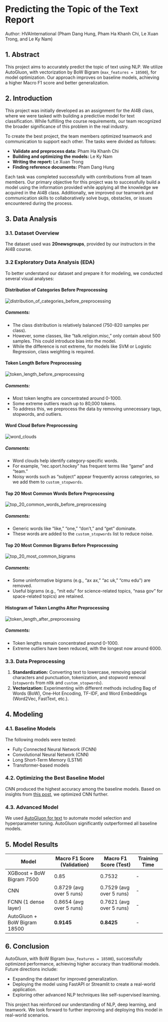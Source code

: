# Predicting the Topic of the Text Report
Author: HVAInternational (Pham Dang Hung, Pham Ha Khanh Chi, Le Xuan Trong, and Le Ky Nam)

## 1. Abstract
This project aims to accurately predict the topic of text using NLP. We utilize AutoGluon, with vectorization by BoW Bigram (`max_features = 18500`), for model optimization. Our approach improves on baseline models, achieving a higher Macro F1 score and better generalization.

## 2. Introduction
This project was initially developed as an assignment for the AI4B class, where we were tasked with building a predictive model for text classification. While fulfilling the course requirements, our team recognized the broader significance of this problem in the real industry.

To create the best project, the team members optimized teamwork and communication to support each other. The tasks were divided as follows:
- **Validate and preprocess data:** Pham Ha Khanh Chi
- **Building and optimizing the models:** Le Ky Nam
- **Writing the report:** Le Xuan Trong
- **Finding reference documents:** Pham Dang Hung

Each task was completed successfully with contributions from all team members. Our primary objective for this project was to successfully build a model using the information provided while applying all the knowledge we acquired in the AI4B class. Additionally, we improved our teamwork and communication skills to collaboratively solve bugs, obstacles, or issues encountered during the process.

## 3. Data Analysis
### 3.1. Dataset Overview
The dataset used was **20newsgroups**, provided by our instructors in the AI4B course.

### 3.2 Exploratory Data Analysis (EDA)
To better understand our dataset and prepare it for modeling, we conducted several visual analyses:

#### Distribution of Categories Before Preprocessing
![distribution_of_categories_before_preprocessing](https://github.com/user-attachments/assets/9f2340d1-cca9-4cde-bd94-43a42d6784b8)

##### Comments:
- The class distribution is relatively balanced (750-820 samples per class).
- However, some classes, like “talk.religion.misc,” only contain about 500 samples. This could introduce bias into the model.
- While the difference is not extreme, for models like SVM or Logistic Regression, class weighting is required.

#### Token Length Before Preprocessing
![token_length_before_preprocessing](https://github.com/user-attachments/assets/074274ca-69bb-419e-9d7a-2cb33f5ffc48)

##### Comments:
- Most token lengths are concentrated around 0-1000.
- Some extreme outliers reach up to 80,000 tokens.
- To address this, we preprocess the data by removing unnecessary tags, stopwords, and outliers.

#### Word Cloud Before Preprocessing
![word_clouds](https://github.com/user-attachments/assets/060ce787-5244-413f-888c-8af925f76f67)

##### Comments:
- Word clouds help identify category-specific words.
- For example, “rec.sport.hockey” has frequent terms like “game” and “team.”
- Noisy words such as “subject” appear frequently across categories, so we add them to `custom_stopwords`.

#### Top 20 Most Common Words Before Preprocessing
![top_20_common_words_before_preprocessing](https://github.com/user-attachments/assets/4760f74f-1d18-4003-98d3-3cc7e3230ad0)

##### Comments:
- Generic words like “like,” “one,” “don’t,” and “get” dominate.
- These words are added to the `custom_stopwords` list to reduce noise.

#### Top 20 Most Common Bigrams Before Preprocessing
![top_20_most_common_bigrams](https://github.com/user-attachments/assets/f0800fab-0f4e-4a14-b3df-1dbfb6f38608)

##### Comments:
- Some uninformative bigrams (e.g., “ax ax,” “ac uk,” “cmu edu”) are removed.
- Useful bigrams (e.g., “mit edu” for science-related topics, “nasa gov” for space-related topics) are retained.

#### Histogram of Token Lengths After Preprocessing
![token_length_after_preprocessing](https://github.com/user-attachments/assets/b3a7bffb-e244-44e4-ac9b-7bc58152f53e)

##### Comments:
- Token lengths remain concentrated around 0-1000.
- Extreme outliers have been reduced, with the longest now around 6000.

### 3.3. Data Preprocessing
1. **Standardization:** Converting text to lowercase, removing special characters and punctuation, tokenization, and stopword removal (`stopwords` from nltk and `custom_stopwords`).
2. **Vectorization:** Experimenting with different methods including Bag of Words (BoW), One-Hot Encoding, TF-IDF, and Word Embeddings (Word2Vec, FastText, etc.).

## 4. Modeling
### 4.1. Baseline Models
The following models were tested:
- Fully Connected Neural Network (FCNN)
- Convolutional Neural Network (CNN)
- Long Short-Term Memory (LSTM)
- Transformer-based models

### 4.2. Optimizing the Best Baseline Model
CNN produced the highest accuracy among the baseline models. Based on insights from [this post](https://www.kaggle.com/code/cdeotte/how-to-choose-cnn-architecture-mnist), we optimized CNN further.

### 4.3. Advanced Model
We used [AutoGluon for text](https://auto.gluon.ai/stable/tutorials/multimodal/text_prediction/beginner_text.html) to automate model selection and hyperparameter tuning. AutoGluon significantly outperformed all baseline models.

## 5. Model Results

| Model | Macro F1 Score (Validation) | Macro F1 Score (Test) | Training Time |
|---------|------|------|------|
| XGBoost + BoW Bigram 7500 | 0.85 | 0.7532 | - |
| CNN | 0.8729 (avg over 5 runs) | 0.7529 (avg over 5 runs) | - |
| FCNN (1 dense layer) | 0.8654 (avg over 5 runs) | 0.7621 (avg over 5 runs) | - |
| AutoGluon + BoW Bigram 18500 | **0.9145** | **0.8425** | - |

## 6. Conclusion
AutoGluon, with BoW Bigram (`max_features = 18500`), successfully optimized performance, achieving higher accuracy than traditional models. Future directions include:
- Expanding the dataset for improved generalization.
- Deploying the model using FastAPI or Streamlit to create a real-world application.
- Exploring other advanced NLP techniques like self-supervised learning.

This project has reinforced our understanding of NLP, deep learning, and teamwork. We look forward to further improving and deploying this model in real-world scenarios.

